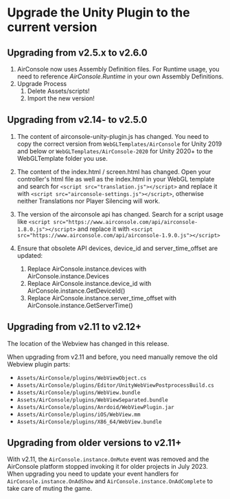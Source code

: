 
# Upgrade the Unity Plugin to the current version

## Upgrading from v2.5.x to v2.6.0

1. AirConsole now uses Assembly Definition files. For Runtime usage, you need to reference _AirConsole.Runtime_ in your own Assembly Definitions.
2. Upgrade Process
   1. Delete Assets/scripts!
   2. Import the new version!
## Upgrading from v2.14- to v2.5.0

1. The content of airconsole-unity-plugin.js has changed.
   You need to copy the correct version from `WebGLTemplates/AirConsole` for Unity 2019 and below or `WebGLTemplates/AirConsole-2020` for Unity 2020+ to the WebGLTemplate folder you use.

2. The content of the index.html / screen.html has changed.
   Open your controller's html file as well as the index.html in your WebGL template and search for `<script src="translation.js"></script>` and replace it with `<script src="airconsole-settings.js"></script>`, otherwise neither Translations nor Player Silencing will work.

3. The version of the airconsole api has changed.
   Search for a script usage like `<script src="https://www.airconsole.com/api/airconsole-1.8.0.js"></script>` and replace it with `<script src="https://www.airconsole.com/api/airconsole-1.9.0.js"></script>`

4. Ensure that obsolete API devices, device_id and server_time_offset are updated:
    1. Replace AirConsole.instance.devices with AirConsole.instance.Devices
    2. Replace AirConsole.instance.device_id with AirConsole.instance.GetDeviceId()
    3. Replace AirConsole.instance.server_time_offset with AirConsole.instance.GetServerTime()

## Upgrading from v2.11 to v2.12+

The location of the Webview has changed in this release.

When upgrading from v2.11 and before, you need manually remove the old Webview plugin parts:

- `Assets/AirConsole/plugins/WebViewObject.cs`
- `Assets/AirConsole/plugins/Editor/UnityWebViewPostprocessBuild.cs`
- `Assets/AirConsole/plugins/WebView.bundle`
- `Assets/AirConsole/plugins/WebViewSeparated.bundle`
- `Assets/AirConsole/plugins/Anrdoid/WebViewPlugin.jar`
- `Assets/AirConsole/plugins/iOS/WebView.mm`
- `Assets/AirConsole/plugins/X86_64/WebView.bundle`

## Upgrading from older versions to v2.11+

With v2.11, the `AirConsole.instance.OnMute` event was removed and the AirConsole platform stopped invoking it for older projects in July 2023.
When upgrading you need to update your event handlers for `AirConsole.instance.OnAdShow` and `AirConsole.instance.OnAdComplete` to take care of muting the game.